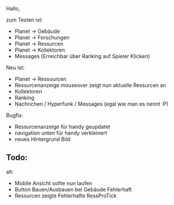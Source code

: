 Hallo,

zum Testen ist:
- Planet -> Gebäude
- Planet -> Forschungen
- Planet -> Ressurcen
- Planet -> Kollektoren
- Messages (Erreichbar über Ranking auf Spieler Klicken)

Neu ist:
- Planet -> Ressourcen 
- Ressurcenanzeige mouseover zeigt nun aktuelle Ressurcen an
- Kollektoren
- Ranking
- Nachrichen / Hyperfunk / Messages (egal wie man es nennt :P)

Bugfix:
- Ressurcenanzeige für handy geupdatet
- navigation unten für handy verkleinert
- neues Hintergrund Bild

Todo:
- 


alt:
- Mobile Ansicht sollte nun laufen
- Button Bauen/Ausbauen bei Gebäude Fehlerhaft
- Ressurcen zeigte Fehlerhafte RessProTick
